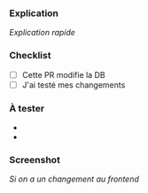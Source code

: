 ### Explication

*Explication rapide*


### Checklist 
- [ ] Cette PR modifie la DB 
- [ ] J'ai testé mes changements

### À tester

- 
- 

### Screenshot

*Si on a un changement au frontend*
